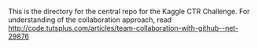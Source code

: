 This is the directory for the central repo for the Kaggle CTR Challenge.
For understanding of the collaboration approach, read
http://code.tutsplus.com/articles/team-collaboration-with-github--net-29876
